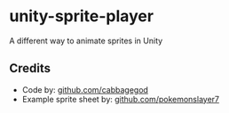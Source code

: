 # unity-sprite-player
A different way to animate sprites in Unity

## Credits

* Code by: [github.com/cabbagegod](https://github.com/cabbagegod)
* Example sprite sheet by: [github.com/pokemonslayer7](https://github.com/pokemonslayer7)
